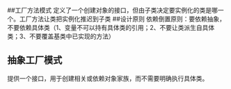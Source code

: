 ##工厂方法模式
定义了一个创建对象的接口，但由子类决定要实例化的类是哪一个。工厂方法让类把实例化推迟到子类
##设计原则
依赖倒置原则：要依赖抽象，不要依赖具体类（1、变量不可以持有具体类的引用；2、不要让类派生自具体类；3、不要覆盖基类中已实现的方法）
## 抽象工厂模式
提供一个接口，用于创建相关或依赖对象家族，而不需要明确执行具体类。